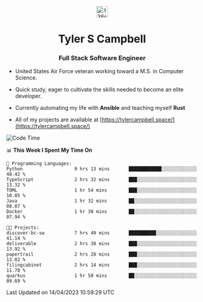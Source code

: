 <p align="center">
<a href="https://www.linkedin.com/in/t36campbell" target="blank"><img align="center" src="https://ik.imagekit.io/t36campbell/Portfolio/linkedin.png.original_m8bbGgPh6.png" alt="t36campbell" height="30" width="30" /></a>
</p>
<h1 align="center">Tyler S Campbell</h1>
<h3 align="center">Full Stack Software Engineer</h3>

* United States Air Force veteran working toward a M.S. in Computer Science.

* Quick study, eager to cultivate the skills needed to become an elite developer.

* Currently automating my life with **Ansible** and teaching myself **Rust**

* All of my projects are available at [https://tylercampbell.space/](https://tylercampbell.space/)

<!--START_SECTION:waka-->
![Code Time](http://img.shields.io/badge/Code%20Time-2%2C389%20hrs%2016%20mins-blue)

📊 **This Week I Spent My Time On** 

```text
💬 Programming Languages: 
Python                   9 hrs 13 mins       ████████████░░░░░░░░░░░░░   48.42 % 
TypeScript               2 hrs 32 mins       ███░░░░░░░░░░░░░░░░░░░░░░   13.32 % 
TOML                     1 hr 54 mins        ███░░░░░░░░░░░░░░░░░░░░░░   10.05 % 
Java                     1 hr 32 mins        ██░░░░░░░░░░░░░░░░░░░░░░░   08.07 % 
Docker                   1 hr 30 mins        ██░░░░░░░░░░░░░░░░░░░░░░░   07.94 % 

🐱‍💻 Projects: 
discover-bc-sw           7 hrs 49 mins       ██████████░░░░░░░░░░░░░░░   41.14 % 
deliverable              2 hrs 38 mins       ███░░░░░░░░░░░░░░░░░░░░░░   13.92 % 
papertrail               2 hrs 28 mins       ███░░░░░░░░░░░░░░░░░░░░░░   13.02 % 
filingcabinet            2 hrs 14 mins       ███░░░░░░░░░░░░░░░░░░░░░░   11.78 % 
quarkus                  1 hr 50 mins        ██░░░░░░░░░░░░░░░░░░░░░░░   09.69 % 
```


 Last Updated on 14/04/2023 10:59:29 UTC
<!--END_SECTION:waka-->
